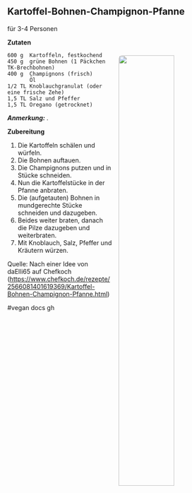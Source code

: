
Kartoffel-Bohnen-Champignon-Pfanne  
----------------------------------

für 3-4 Personen

<img align='right' style="margin:5ex 0 1ex 1em;border-radius:8px" width="50%" 
    src="https://leckere-rezepte.de/images/Vegan.png"  />

**Zutaten**

```
600 g  Kartoffeln, festkochend
450 g  grüne Bohnen (1 Päckchen TK-Brechbohnen)
400 g  Champignons (frisch)
       Öl
1/2 TL Knoblauchgranulat (oder eine frische Zehe)
1,5 TL Salz und Pfeffer
1,5 TL Oregano (getrocknet)
```


_**Anmerkung:** ._

**Zubereitung** 

1. Die Kartoffeln schälen und würfeln.
2. Die Bohnen auftauen.
3. Die Champignons putzen und in Stücke schneiden.
4. Nun die Kartoffelstücke in der Pfanne anbraten. 
5. Die (aufgetauten) Bohnen in mundgerechte Stücke schneiden und dazugeben.
6. Beides weiter braten,  danach die Pilze dazugeben und weiterbraten. 
7. Mit Knoblauch, Salz, Pfeffer und Kräutern würzen.

Quelle: Nach einer Idee von daElli65 auf Chefkoch (https://www.chefkoch.de/rezepte/2566081401619369/Kartoffel-Bohnen-Champignon-Pfanne.html)

#vegan docs gh
